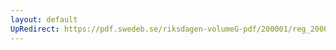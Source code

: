 ```yaml
---
layout: default
UpRedirect: https://pdf.swedeb.se/riksdagen-volumeG-pdf/200001/reg_200001/reg_200001_0477.pdf
---
```


